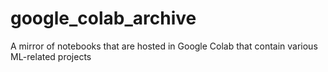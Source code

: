 # google_colab_archive
A mirror of notebooks that are hosted in Google Colab that contain various ML-related projects
